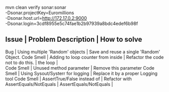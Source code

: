 mvn clean verify sonar:sonar \
  -Dsonar.projectKey=Euromillions \
  -Dsonar.host.url=http://172.17.0.2:9000 \
  -Dsonar.login=3cdf8955e5c74fae1b2b97939a8bdc4edef6b98f
  
  Issue		| Problem Description			|  How to solve
  --------------------------------------------------------------------------------------------------
  Bug		| Using multiple 'Random' objects	| Save and reuse a single 'Random' Object.
  Code Smell	| Adding to loop counter from inside 	| Refactor the code not to do this.
  		| the loop 				|  
  Code Smell	| Unused method parameter		| Remove this parameter
  Code Smell	| Using Sysout/Systerr for logging	| Replace it by a proper Logging tool
  Code Smell	| AssertTrue/False instead of		| Refactor with AssertEquals/NotEquals 
  		| AssertEquals/NotEquals		|
